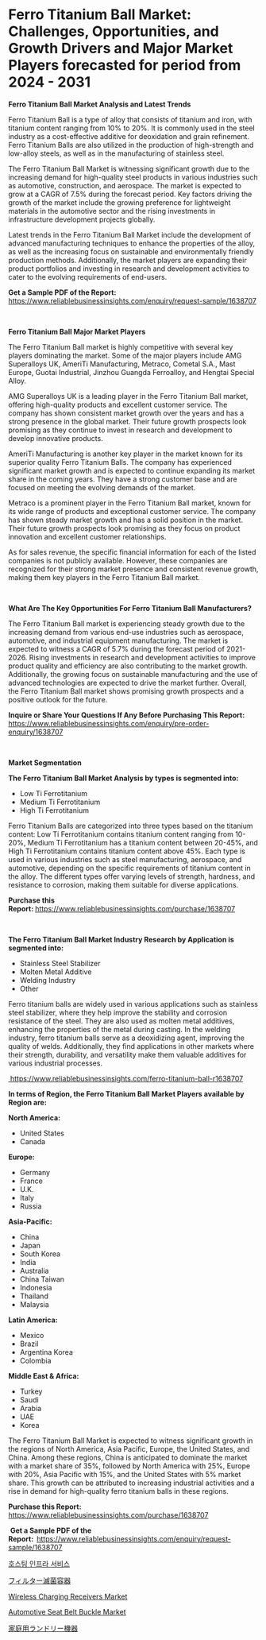 <p><h1>Ferro Titanium Ball Market: Challenges, Opportunities, and Growth Drivers and Major Market Players forecasted for period from 2024 - 2031</h1></p><p><strong>Ferro Titanium Ball Market Analysis and Latest Trends</strong></p>
<p><p>Ferro Titanium Ball is a type of alloy that consists of titanium and iron, with titanium content ranging from 10% to 20%. It is commonly used in the steel industry as a cost-effective additive for deoxidation and grain refinement. Ferro Titanium Balls are also utilized in the production of high-strength and low-alloy steels, as well as in the manufacturing of stainless steel.</p><p>The Ferro Titanium Ball Market is witnessing significant growth due to the increasing demand for high-quality steel products in various industries such as automotive, construction, and aerospace. The market is expected to grow at a CAGR of 7.5% during the forecast period. Key factors driving the growth of the market include the growing preference for lightweight materials in the automotive sector and the rising investments in infrastructure development projects globally.</p><p>Latest trends in the Ferro Titanium Ball Market include the development of advanced manufacturing techniques to enhance the properties of the alloy, as well as the increasing focus on sustainable and environmentally friendly production methods. Additionally, the market players are expanding their product portfolios and investing in research and development activities to cater to the evolving requirements of end-users.</p></p>
<p><strong>Get a Sample PDF of the Report:&nbsp;</strong> <a href="https://www.reliablebusinessinsights.com/enquiry/request-sample/1638707">https://www.reliablebusinessinsights.com/enquiry/request-sample/1638707</a></p>
<p>&nbsp;</p>
<p><strong>Ferro Titanium Ball Major Market Players</strong></p>
<p><p>The Ferro Titanium Ball market is highly competitive with several key players dominating the market. Some of the major players include AMG Superalloys UK, AmeriTi Manufacturing, Metraco, Cometal S.A., Mast Europe, Guotai Industrial, Jinzhou Guangda Ferroalloy, and Hengtai Special Alloy.</p><p>AMG Superalloys UK is a leading player in the Ferro Titanium Ball market, offering high-quality products and excellent customer service. The company has shown consistent market growth over the years and has a strong presence in the global market. Their future growth prospects look promising as they continue to invest in research and development to develop innovative products.</p><p>AmeriTi Manufacturing is another key player in the market known for its superior quality Ferro Titanium Balls. The company has experienced significant market growth and is expected to continue expanding its market share in the coming years. They have a strong customer base and are focused on meeting the evolving demands of the market.</p><p>Metraco is a prominent player in the Ferro Titanium Ball market, known for its wide range of products and exceptional customer service. The company has shown steady market growth and has a solid position in the market. Their future growth prospects look promising as they focus on product innovation and excellent customer relationships.</p><p>As for sales revenue, the specific financial information for each of the listed companies is not publicly available. However, these companies are recognized for their strong market presence and consistent revenue growth, making them key players in the Ferro Titanium Ball market.</p></p>
<p>&nbsp;</p>
<p><strong>What Are The Key Opportunities For Ferro Titanium Ball Manufacturers?</strong></p>
<p><p>The Ferro Titanium Ball market is experiencing steady growth due to the increasing demand from various end-use industries such as aerospace, automotive, and industrial equipment manufacturing. The market is expected to witness a CAGR of 5.7% during the forecast period of 2021-2026. Rising investments in research and development activities to improve product quality and efficiency are also contributing to the market growth. Additionally, the growing focus on sustainable manufacturing and the use of advanced technologies are expected to drive the market further. Overall, the Ferro Titanium Ball market shows promising growth prospects and a positive outlook for the future.</p></p>
<p><strong>Inquire or Share Your Questions If Any Before Purchasing This Report:</strong> <a href="https://www.reliablebusinessinsights.com/enquiry/pre-order-enquiry/1638707">https://www.reliablebusinessinsights.com/enquiry/pre-order-enquiry/1638707</a></p>
<p>&nbsp;</p>
<p><strong>Market Segmentation</strong></p>
<p><strong>The Ferro Titanium Ball Market Analysis by types is segmented into:</strong></p>
<p><ul><li>Low Ti Ferrotitanium</li><li>Medium Ti Ferrotitanium</li><li>High Ti Ferrotitanium</li></ul></p>
<p><p>Ferro Titanium Balls are categorized into three types based on the titanium content: Low Ti Ferrotitanium contains titanium content ranging from 10-20%, Medium Ti Ferrotitanium has a titanium content between 20-45%, and High Ti Ferrotitanium contains titanium content above 45%. Each type is used in various industries such as steel manufacturing, aerospace, and automotive, depending on the specific requirements of titanium content in the alloy. The different types offer varying levels of strength, hardness, and resistance to corrosion, making them suitable for diverse applications.</p></p>
<p><strong>Purchase this Report:&nbsp;</strong><a href="https://www.reliablebusinessinsights.com/purchase/1638707">https://www.reliablebusinessinsights.com/purchase/1638707</a></p>
<p>&nbsp;</p>
<p><strong>The Ferro Titanium Ball Market Industry Research by Application is segmented into:</strong></p>
<p><ul><li>Stainless Steel Stabilizer</li><li>Molten Metal Additive</li><li>Welding Industry</li><li>Other</li></ul></p>
<p><p>Ferro titanium balls are widely used in various applications such as stainless steel stabilizer, where they help improve the stability and corrosion resistance of the steel. They are also used as molten metal additives, enhancing the properties of the metal during casting. In the welding industry, ferro titanium balls serve as a deoxidizing agent, improving the quality of welds. Additionally, they find applications in other markets where their strength, durability, and versatility make them valuable additives for various industrial processes.</p></p>
<p><a href="https://www.reliablebusinessinsights.com/ferro-titanium-ball-r1638707">&nbsp;https://www.reliablebusinessinsights.com/ferro-titanium-ball-r1638707</a></p>
<p><strong>In terms of Region, the Ferro Titanium Ball Market Players available by Region are:</strong></p>
<p>
    <p> <strong> North America: </strong>
        <ul>
            <li>United States</li>
            <li>Canada</li>
        </ul>
        </p> 
    <p> <strong> Europe: </strong>
        <ul>
            <li>Germany</li>
            <li>France</li>
            <li>U.K.</li>
            <li>Italy</li>
            <li>Russia</li>
        </ul>
        </p> 
    <p> <strong> Asia-Pacific: </strong>
        <ul>
            <li>China</li>
            <li>Japan</li>
            <li>South Korea</li>
            <li>India</li>
            <li>Australia</li>
            <li>China Taiwan</li>
            <li>Indonesia</li>
            <li>Thailand</li>
            <li>Malaysia</li>
        </ul>
        </p> 
    <p> <strong> Latin America: </strong>
        <ul>
            <li>Mexico</li>
            <li>Brazil</li>
            <li>Argentina Korea</li>
            <li>Colombia</li>
        </ul>
        </p> 
    <p> <strong> Middle East & Africa: </strong>
        <ul>
            <li>Turkey</li>
            <li>Saudi</li>
            <li>Arabia</li>
            <li>UAE</li>
            <li>Korea</li>
        </ul>
    </p>
    </p>
<p><p>The Ferro Titanium Ball Market is expected to witness significant growth in the regions of North America, Asia Pacific, Europe, the United States, and China. Among these regions, China is anticipated to dominate the market with a market share of 35%, followed by North America with 25%, Europe with 20%, Asia Pacific with 15%, and the United States with 5% market share. This growth can be attributed to increasing industrial activities and a rise in demand for high-quality ferro titanium balls in these regions.</p></p>
<p><strong>Purchase this Report: </strong><a href="https://www.reliablebusinessinsights.com/purchase/1638707">https://www.reliablebusinessinsights.com/purchase/1638707</a></p>
<p>&nbsp;<strong>Get a Sample PDF of the Report:&nbsp;&nbsp;</strong><a href="https://www.reliablebusinessinsights.com/enquiry/request-sample/1638707">https://www.reliablebusinessinsights.com/enquiry/request-sample/1638707</a></p>
<p><strong></strong></p>
<p><p><a href="https://github.com/amuji413411/Market-Research-Report-List-1/blob/main/283587183035.md">호스팅 인프라 서비스</a></p><p><a href="https://medium.com/@colinom7865/%E3%83%95%E3%82%A3%E3%83%AB%E3%82%BF%E3%83%BC%E6%BB%85%E8%8F%8C%E5%AE%B9%E5%99%A8%E3%81%AE%E5%B8%82%E5%A0%B4%E5%8B%95%E5%90%91%E3%81%A8%E5%B8%82%E5%A0%B4%E5%88%86%E6%9E%90%E3%81%AF-2024%E5%B9%B4%E3%81%8B%E3%82%892031%E5%B9%B4%E3%81%BE%E3%81%A7%E3%81%AE%E6%9C%9F%E9%96%93%E3%81%AB%E4%BA%88%E6%B8%AC%E3%81%95%E3%82%8C%E3%81%A6%E3%81%84%E3%81%BE%E3%81%99-136d53f99491">フィルター滅菌容器</a></p><p><a href="https://issuu.com/reportprime-2/docs/wireless-charging-receivers-market-size-2030.pptx">Wireless Charging Receivers Market</a></p><p><a href="https://github.com/IsmaelBlick2023/Market-Research-Report-List-1/blob/main/automotive-seat-belt-buckle-market.md">Automotive Seat Belt Buckle Market</a></p><p><a href="https://github.com/LuzHills1972/Market-Research-Report-List-1/blob/main/705889793427.md">家庭用ランドリー機器</a></p></p>